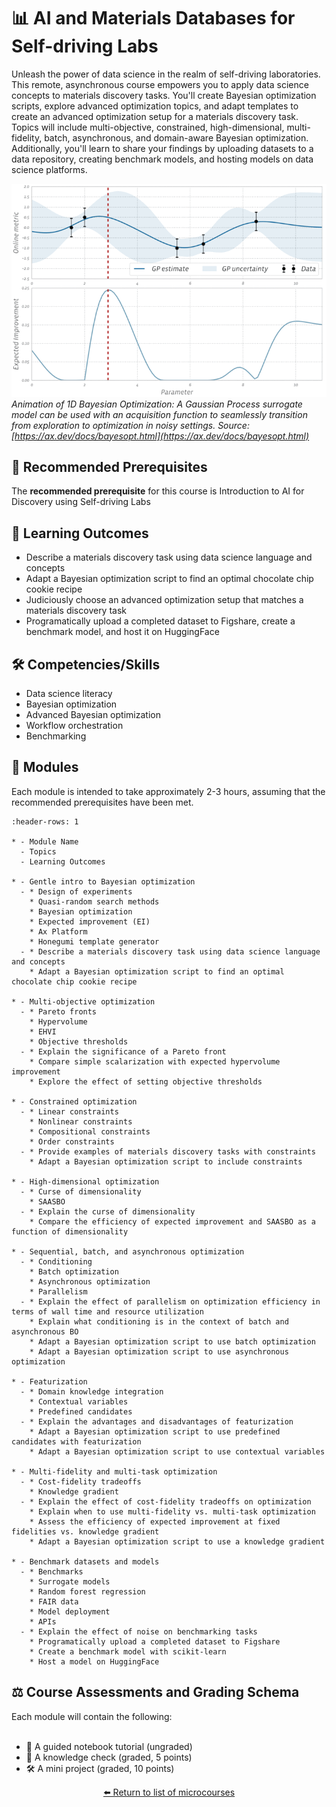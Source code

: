 <!--- This is an auto-generated file. Please do not edit directly. Instead, edit
in course-data.yaml and run the `scripts/generate_overviews.py` file. --->

# 📊 AI and Materials Databases for Self-driving Labs

Unleash the power of data science in the realm of self-driving laboratories. This remote, asynchronous course empowers you to apply data science concepts to materials discovery tasks. You'll create Bayesian optimization scripts, explore advanced optimization topics, and adapt templates to create an advanced optimization setup for a materials discovery task. Topics will include multi-objective, constrained, high-dimensional, multi-fidelity, batch, asynchronous, and domain-aware Bayesian optimization. Additionally, you'll learn to share your findings by uploading datasets to a data repository, creating benchmark models, and hosting models on data science platforms.

![](./images/ax-repo/bo_1d_opt.gif)
*Animation of 1D Bayesian Optimization: A Gaussian Process surrogate model can be used with an acquisition function to seamlessly transition from exploration to optimization in noisy settings. Source: [https://ax.dev/docs/bayesopt.html](https://ax.dev/docs/bayesopt.html)*

## 🔑 Recommended Prerequisites

The **recommended prerequisite** for this course is Introduction to AI for Discovery using Self-driving Labs



## 🎯 Learning Outcomes


- Describe a materials discovery task using data science language and concepts
- Adapt a Bayesian optimization script to find an optimal chocolate chip cookie recipe
- Judiciously choose an advanced optimization setup that matches a materials discovery task
- Programatically upload a completed dataset to Figshare, create a benchmark model, and host it on HuggingFace

## 🛠️ Competencies/Skills


- Data science literacy
- Bayesian optimization
- Advanced Bayesian optimization
- Workflow orchestration
- Benchmarking

## 🧩 Modules

Each module is intended to take approximately 2-3 hours, assuming that the recommended prerequisites have been met.

```{list-table}
:header-rows: 1

* - Module Name
  - Topics
  - Learning Outcomes

* - Gentle intro to Bayesian optimization
  - * Design of experiments
    * Quasi-random search methods
    * Bayesian optimization
    * Expected improvement (EI)
    * Ax Platform
    * Honegumi template generator
  - * Describe a materials discovery task using data science language and concepts
    * Adapt a Bayesian optimization script to find an optimal chocolate chip cookie recipe

* - Multi-objective optimization
  - * Pareto fronts
    * Hypervolume
    * EHVI
    * Objective thresholds
  - * Explain the significance of a Pareto front
    * Compare simple scalarization with expected hypervolume improvement
    * Explore the effect of setting objective thresholds

* - Constrained optimization
  - * Linear constraints
    * Nonlinear constraints
    * Compositional constraints
    * Order constraints
  - * Provide examples of materials discovery tasks with constraints
    * Adapt a Bayesian optimization script to include constraints

* - High-dimensional optimization
  - * Curse of dimensionality
    * SAASBO
  - * Explain the curse of dimensionality
    * Compare the efficiency of expected improvement and SAASBO as a function of dimensionality

* - Sequential, batch, and asynchronous optimization
  - * Conditioning
    * Batch optimization
    * Asynchronous optimization
    * Parallelism
  - * Explain the effect of parallelism on optimization efficiency in terms of wall time and resource utilization
    * Explain what conditioning is in the context of batch and asynchronous BO
    * Adapt a Bayesian optimization script to use batch optimization
    * Adapt a Bayesian optimization script to use asynchronous optimization

* - Featurization
  - * Domain knowledge integration
    * Contextual variables
    * Predefined candidates
  - * Explain the advantages and disadvantages of featurization
    * Adapt a Bayesian optimization script to use predefined candidates with featurization
    * Adapt a Bayesian optimization script to use contextual variables

* - Multi-fidelity and multi-task optimization
  - * Cost-fidelity tradeoffs
    * Knowledge gradient
  - * Explain the effect of cost-fidelity tradeoffs on optimization
    * Explain when to use multi-fidelity vs. multi-task optimization
    * Assess the efficiency of expected improvement at fixed fidelities vs. knowledge gradient
    * Adapt a Bayesian optimization script to use a knowledge gradient

* - Benchmark datasets and models
  - * Benchmarks
    * Surrogate models
    * Random forest regression
    * FAIR data
    * Model deployment
    * APIs
  - * Explain the effect of noise on benchmarking tasks
    * Programatically upload a completed dataset to Figshare
    * Create a benchmark model with scikit-learn
    * Host a model on HuggingFace

```

## ⚖️ Course Assessments and Grading Schema

Each module will contain the following:<br><br><ul><li>🧭 A guided notebook tutorial (ungraded)</li><li>📓 A knowledge check (graded, 5 points)</li><li>🛠️ A mini project (graded, 10 points)</li></ul>

<div align="center">

[⬅️ Return to list of microcourses](../../index.md#microcourses)

</div>
